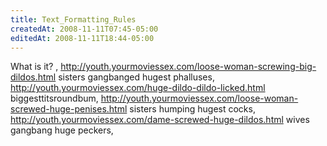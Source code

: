 ```yaml
---
title: Text_Formatting_Rules
createdAt: 2008-11-11T07:45-05:00
editedAt: 2008-11-11T18:44-05:00
---
```


What is it? , http://youth.yourmoviessex.com/loose-woman-screwing-big-dildos.html sisters gangbanged hugest phalluses, http://youth.yourmoviessex.com/huge-dildo-dildo-licked.html biggesttitsroundbum, http://youth.yourmoviessex.com/loose-woman-screwed-huge-penises.html sisters humping hugest cocks, http://youth.yourmoviessex.com/dame-screwed-huge-dildos.html wives gangbang huge peckers, 

